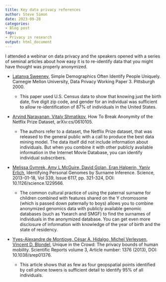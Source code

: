 ```yaml
---
title: Key data privacy references
author: Steve Simon
date: 2023-09-28
categories:
- Blog post
tags:
- Privacy in research
output: html_document
---
```


I attended a webinar on data privacy and the speakers opened with a series of seminal articles about how easy it is to re-identify data that you might have thought was properly anonymized.

<!---more--->

-   [Latanya Sweeney][swe1], Simple Demographics Often Identify People Uniquely. Carnegie Mellon University, Data
Privacy Working Paper 3. Pittsburgh 2000. 
    - This paper used U.S. Census data to show that knowing just the birth date, five digit zip code, and gender for an individual was sufficient to allow re-identification of 87% of individuals in the United States.

-   [Arvind Narayanan, Vitaly Shmatikov][nar1], How To Break Anonymity of the Netflix Prize Dataset, arXiv:cs/0610105.
    -   The authors refer to a dataset, the Netflix Prize dataset, that was released to the general public with a call to produce the best data mining model. The data itself did not include information about individuals. But when you combine it with other publicly available information in the Internet Movie Database, you can identify individual subscribers.
    

-   [Melissa Gymrek, Amy L McGuire, David Golan, Eran Halperin, Yaniv Erlich][gym1], Identifying Personal Genomes by Surname Inference. Science, 2013-01-18, Vol 339, Issue 6117, pp. 321-324, DOI: 10.1126/science.1229566.
    -   The common cultural practice of using the paternal surname for children combined with features shared on the Y chromosome (which is passed down paternally to boys) allows you to combine anonymized genomics data with publicly available genomic databases (such as Ysearch and SMGF) to find the surnames of individuals in the anonymized database. You can get even more disclosure of information with knowledge of the year of birth and the state of residency.
    
-   [Yves-Alexandre de Montjoye, César A. Hidalgo, Michel Verleysen, Vincent D. Blondel][yve1], Unique in the Crowd: The privacy bounds of human mobility. Scientific Reports volume 3, Article number: 1376 (2013), DOI: 10.1038/srep01376. 
    -   This article shows that as few as four geopspatial points identified by cell phone towers is sufficient detail to identify 95% of all individuals.

[gym1]: https://pubmed.ncbi.nlm.nih.gov/23329047/
[nar1]: https://arxiv.org/abs/cs/0610105
[swe1]: https://dataprivacylab.org/projects/identifiability/paper1.pdf
[yve1]: https://www.nature.com/articles/srep01376
